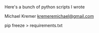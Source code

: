 Here's a bunch of python scripts I wrote

Michael Kremer <kremeremichael@gmail.com>





pip freeze > requirements.txt

